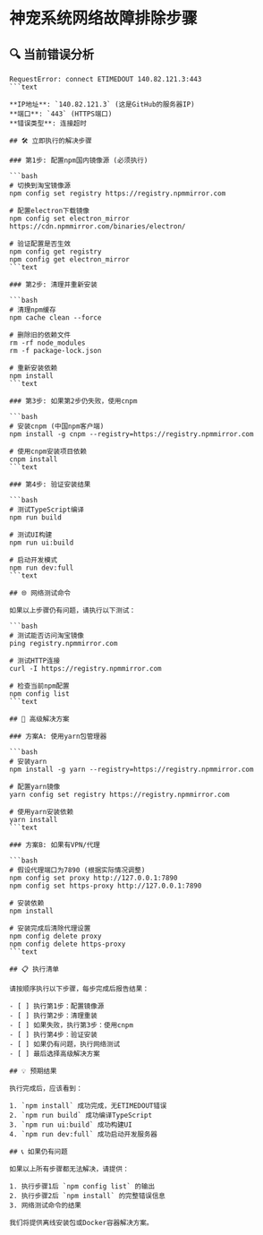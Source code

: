# 神宠系统网络故障排除步骤

## 🔍 当前错误分析

```text
RequestError: connect ETIMEDOUT 140.82.121.3:443
```text

**IP地址**: `140.82.121.3` (这是GitHub的服务器IP)
**端口**: `443` (HTTPS端口)
**错误类型**: 连接超时

## 🛠️ 立即执行的解决步骤

### 第1步: 配置npm国内镜像源 (必须执行)

```bash
# 切换到淘宝镜像源
npm config set registry https://registry.npmmirror.com

# 配置electron下载镜像
npm config set electron_mirror https://cdn.npmmirror.com/binaries/electron/

# 验证配置是否生效
npm config get registry
npm config get electron_mirror
```text

### 第2步: 清理并重新安装

```bash
# 清理npm缓存
npm cache clean --force

# 删除旧的依赖文件
rm -rf node_modules
rm -f package-lock.json

# 重新安装依赖
npm install
```text

### 第3步: 如果第2步仍失败，使用cnpm

```bash
# 安装cnpm (中国npm客户端)
npm install -g cnpm --registry=https://registry.npmmirror.com

# 使用cnpm安装项目依赖
cnpm install
```text

### 第4步: 验证安装结果

```bash
# 测试TypeScript编译
npm run build

# 测试UI构建
npm run ui:build

# 启动开发模式
npm run dev:full
```text

## 🌐 网络测试命令

如果以上步骤仍有问题，请执行以下测试：

```bash
# 测试能否访问淘宝镜像
ping registry.npmmirror.com

# 测试HTTP连接
curl -I https://registry.npmmirror.com

# 检查当前npm配置
npm config list
```text

## 🔧 高级解决方案

### 方案A: 使用yarn包管理器

```bash
# 安装yarn
npm install -g yarn --registry=https://registry.npmmirror.com

# 配置yarn镜像
yarn config set registry https://registry.npmmirror.com

# 使用yarn安装依赖
yarn install
```text

### 方案B: 如果有VPN/代理

```bash
# 假设代理端口为7890 (根据实际情况调整)
npm config set proxy http://127.0.0.1:7890
npm config set https-proxy http://127.0.0.1:7890

# 安装依赖
npm install

# 安装完成后清除代理设置
npm config delete proxy
npm config delete https-proxy
```text

## 📋 执行清单

请按顺序执行以下步骤，每步完成后报告结果：

- [ ] 执行第1步：配置镜像源
- [ ] 执行第2步：清理重装
- [ ] 如果失败，执行第3步：使用cnpm
- [ ] 执行第4步：验证安装
- [ ] 如果仍有问题，执行网络测试
- [ ] 最后选择高级解决方案

## 💡 预期结果

执行完成后，应该看到：

1. `npm install` 成功完成，无ETIMEDOUT错误
2. `npm run build` 成功编译TypeScript
3. `npm run ui:build` 成功构建UI
4. `npm run dev:full` 成功启动开发服务器

## 📞 如果仍有问题

如果以上所有步骤都无法解决，请提供：

1. 执行步骤1后 `npm config list` 的输出
2. 执行步骤2后 `npm install` 的完整错误信息
3. 网络测试命令的结果

我们将提供离线安装包或Docker容器解决方案。
